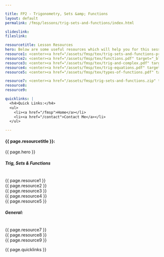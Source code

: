 ```yaml
---

title: FP2 - Trigonometry, Sets &amp; Functions
layout: default
permalink: /fmsp/lessons/trig-sets-and-functions/index.html

slideslink:
fileslink:

resourcetitle: Lesson Resources
hero: Below are some useful resources which will help you for this session.<br/>
resource1: <center><a href="/assets/fmsp/tex/trig-sets-and-functions-presentation.pdf" target="_blank" class="btn btn-ghost">Presentation</a></center><br/><center>
resource2: <center><a href="/assets/fmsp/tex/functions.pdf" target="_blank" class="btn btn-ghost">Revision Notes - Functions</a></center><br/><center>
resource3: <center><a href="/assets/fmsp/tex/trig-and-complex.pdf" target="_blank" class="btn btn-ghost">Revision Notes - Trigonometry and Complex Numbers</a></center><br/><center>
resource4: <center><a href="/assets/fmsp/tex/trig-equations.pdf" target="_blank" class="btn btn-ghost">Revision Notes - Trigonometric Equations</a></center><br/><center>
resource5: <center><a href="/assets/fmsp/tex/types-of-functions.pdf" target="_blank" class="btn btn-ghost">Revision Notes - Types of Functions</a></center><br/><center>

resource7: <center><a href="/assets/fmsp/trig-sets-and-functions.zip" target="_blank" class="btn btn-ghost">FMSP Resources (from previous years)</a></center>
resource8:
resource9:

quicklinks: |
  <h4>Quick Links:</h4>
  <ul>
    <li><a href="/fmsp">Home</a></li>
    <li><a href="/contact">Contact Me</a></li>
  </ul>

---
```


<h4>{{ page.resourcetitle }}:</h4>
  {{ page.hero }}
  <br/>
  <h5>Trig, Sets &amp; Functions</h5>
  <br/>
  {{ page.resource1 }}
  <br/>
  {{ page.resource2 }}
  <br/>
  {{ page.resource3 }}
  <br/>
  {{ page.resource4 }}
  <br/>
  {{ page.resource5 }}
  <br/>
  <h5>General:</h5>
  <br/>
  {{ page.resource7 }}
  <br/>
  {{ page.resource8 }}
  <br/>
  {{ page.resource9 }}
<br/>

{{ page.quicklinks }}

<br/>
